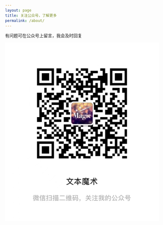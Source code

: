 ```yaml
---
layout: page
title: 关注公众号，了解更多
permalink: /about/
---
```

有问题可在公众号上留言，我会及时回复

![文本魔术公众号](/assets/gzh.jpg)

